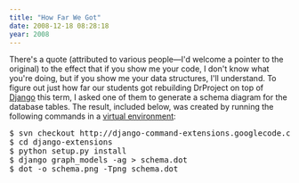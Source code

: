 ```yaml
---
title: "How Far We Got"
date: 2008-12-18 08:28:18
year: 2008
---
```

There's a quote (attributed to various people—I'd welcome a pointer to the original) to the effect that if you show me your code, I don't know what you're doing, but if you show me your data structures, I'll understand.  To figure out just how far our students got rebuilding DrProject on top of <a href="http://www.djangoproject.com">Django</a> this term, I asked one of them to generate a schema diagram for the database tables.  The result, included below, was created by running the following commands in a <a href="http://pypi.python.org/pypi/virtualenv">virtual environment</a>:
<pre>$ svn checkout http://django-command-extensions.googlecode.com/svn/trunk/ django-extensions
$ cd django-extensions
$ python setup.py install
$ django graph_models -ag &gt; schema.dot
$ dot -o schema.png -Tpng schema.dot</pre>
